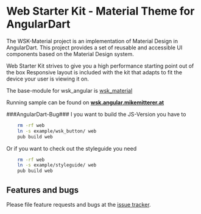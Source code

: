 # Web Starter Kit - Material Theme for AngularDart

The WSK-Material project is an implementation of Material Design in AngularDart. 
This project provides a set of reusable and accessible UI components 
based on the Material Design system.

Web Starter Kit strives to give you a high performance starting point out of the box
Responsive layout is included with the kit that adapts to fit the device your user is viewing it on. 

The base-module for wsk_angular is [wsk_material][wskmaterial]

Running sample can be found on **[wsk.angular.mikemitterer.at][live]**

###AngularDart-Bug###
I you want to build the JS-Version you have to
```bash
    rm -rf web
    ln -s example/wsk_button/ web
    pub build web
```

Or if you want to check out the styleguide you need
```bash
    rm -rf web
    ln -s example/styleguide/ web
    pub build web
```

## Features and bugs

Please file feature requests and bugs at the [issue tracker][tracker].

[tracker]: https://github.com/MikeMitterer/dart-wsk-angular/issues
[wskmaterial]: https://github.com/MikeMitterer/dart-wsk-material
[live]: http://wsk.angular.mikemitterer.at/
